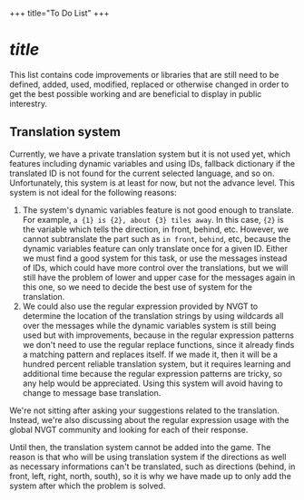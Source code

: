 +++
title="To Do List"
+++
# $title$
This list contains code improvements or libraries that are still need to be defined, added, used, modified, replaced or otherwise changed in order to get the best possible working and are beneficial to display in public interestry.

## Translation system
Currently, we have a private translation system but it is not used yet, which features including dynamic variables and using IDs, fallback dictionary if the translated ID is not found for the current selected language, and so on. Unfortunately, this system is at least for now, but not the advance level. This system is not ideal for the following reasons:
1. The system's dynamic variables feature is not good enough to translate. For example, `a {1} is {2}, about {3} tiles away`. In this case, `{2}` is the variable which tells the direction, in front, behind, etc. However, we cannot subtranslate the part such as `in front`, `behind`, etc, because the dynamic variables feature can only translate once for a given ID. Either we must find a good system for this task, or use the messages instead of IDs, which could have more control over the translations, but we will still have the problem of lower and upper case for the messages again in this one, so we need to decide the best use of system for the translation.
2. We could also use the regular expression provided by NVGT to determine the location of the translation strings by using wildcards all over the messages while the dynamic variables system is still being used but with improvements, because in the regular expression patterns we don't need to use the regular replace functions, since it already finds a matching pattern and replaces itself. If we made it, then it will be a hundred percent reliable translation system, but it requires learning and additional time because the regular expression patterns are tricky, so any help would be appreciated. Using this system will avoid having to change to message base translation.

We're not sitting after asking your suggestions related to the translation. Instead, we're also discussing about the regular expression usage with the global NVGT community and looking for each of their response.

Until then, the translation system cannot be added into the game. The reason is that who will be using translation system if the directions as well as necessary informations can't be translated, such as directions (behind, in front, left, right, north, south), so it is why we have made up to only add the system after which the problem is solved.